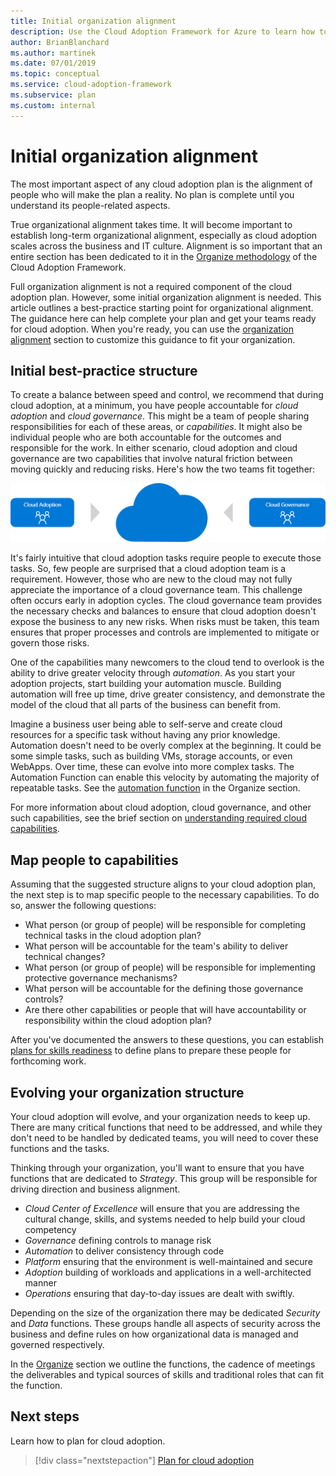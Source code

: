 ```yaml
---
title: Initial organization alignment
description: Use the Cloud Adoption Framework for Azure to learn how to complete your initial organization alignment and get your teams ready for cloud adoption.
author: BrianBlanchard
ms.author: martinek
ms.date: 07/01/2019
ms.topic: conceptual
ms.service: cloud-adoption-framework
ms.subservice: plan
ms.custom: internal
---
```


# Initial organization alignment

The most important aspect of any cloud adoption plan is the alignment of people who will make the plan a reality. No plan is complete until you understand its people-related aspects.

True organizational alignment takes time. It will become important to establish long-term organizational alignment, especially as cloud adoption scales across the business and IT culture. Alignment is so important that an entire section has been dedicated to it in the [Organize methodology](../organize/index.md) of the Cloud Adoption Framework.

Full organization alignment is not a required component of the cloud adoption plan. However, some initial organization alignment is needed. This article outlines a best-practice starting point for organizational alignment. The guidance here can help complete your plan and get your teams ready for cloud adoption. When you're ready, you can use the [organization alignment](../organize/index.md) section to customize this guidance to fit your organization.

## Initial best-practice structure

To create a balance between speed and control, we recommend that during cloud adoption, at a minimum, you have people accountable for *cloud adoption* and *cloud governance*. This might be a team of people sharing responsibilities for each of these areas, or *capabilities*. It might also be individual people who are both accountable for the outcomes and responsible for the work. In either scenario, cloud adoption and cloud governance are two capabilities that involve natural friction between moving quickly and reducing risks. Here's how the two teams fit together:

![Cloud adoption with a cloud center of excellence](../_images/ready/org-ready-best-practice.png)

It's fairly intuitive that cloud adoption tasks require people to execute those tasks. So, few people are surprised that a cloud adoption team is a requirement. However, those who are new to the cloud may not fully appreciate the importance of a cloud governance team. This challenge often occurs early in adoption cycles. The cloud governance team provides the necessary checks and balances to ensure that cloud adoption doesn't expose the business to any new risks. When risks must be taken, this team ensures that proper processes and controls are implemented to mitigate or govern those risks.

One of the capabilities many newcomers to the cloud tend to overlook is the ability to drive greater velocity through *automation*. As you start your adoption projects, start building your automation muscle. Building automation will free up time, drive greater consistency, and demonstrate the model of the cloud that all parts of the business can benefit from. 

Imagine a business user being able to self-serve and create cloud resources for a specific task without having any prior knowledge. Automation doesn't need to be overly complex at the beginning. It could be some simple tasks, such as building VMs, storage accounts, or even WebApps. Over time, these can evolve into more complex tasks. The Automation Function can enable this velocity by automating the majority of repeatable tasks. See the [automation function](../organize/cloud-automation.md) in the Organize section. 

For more information about cloud adoption, cloud governance, and other such capabilities, see the brief section on [understanding required cloud capabilities](../organize/index.md#understand-required-cloud-functions).

## Map people to capabilities

Assuming that the suggested structure aligns to your cloud adoption plan, the next step is to map specific people to the necessary capabilities. To do so, answer the following questions:

- What person (or group of people) will be responsible for completing technical tasks in the cloud adoption plan?
- What person will be accountable for the team's ability to deliver technical changes?
- What person (or group of people) will be responsible for implementing protective governance mechanisms?
- What person will be accountable for the defining those governance controls?
- Are there other capabilities or people that will have accountability or responsibility within the cloud adoption plan?

After you've documented the answers to these questions, you can establish [plans for skills readiness](./adapt-roles-skills-processes.md) to define plans to prepare these people for forthcoming work.

## Evolving your organization structure
Your cloud adoption will evolve, and your organization needs to keep up. There are many critical functions that need to be addressed, and while they don't need to be handled by dedicated teams, you will need to cover these functions and the tasks. 

Thinking through your organization, you'll want to ensure that you have functions that are dedicated to *Strategy*. This group will be responsible for driving direction and business alignment. 

- *Cloud Center of Excellence* will ensure that you are addressing the cultural change, skills, and systems needed to help build your cloud competency
- *Governance* defining controls to manage risk
- *Automation* to deliver consistency through code
- *Platform* ensuring that the environment is well-maintained and secure
- *Adoption* building of workloads and applications in a well-architected manner
- *Operations* ensuring that day-to-day issues are dealt with swiftly. 

Depending on the size of the organization there may be dedicated *Security* and *Data* functions. These groups handle all aspects of security across the business and define rules on how organizational data is managed and governed respectively.

In the [Organize](../organize/index.md) section we outline the functions, the cadence of meetings the deliverables and typical sources of skills and traditional roles that can fit the function.

## Next steps

Learn how to plan for cloud adoption.

> [!div class="nextstepaction"]
> [Plan for cloud adoption](./plan-intro.md)
